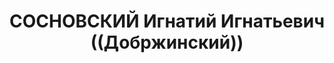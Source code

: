 ---
title: СОСНОВСКИЙ Игнатий Игнатьевич ((Добржинский))
description: 'Род. 18.04.1897, пос. Меерхоф под Ригой, поляк, из служащих, обр.: незаконченное
  высшее, член ВКП(б) (бывший член ППС). Проживал: Саратов, ул. Дзержинского, д. 39,
  кв. 5. Зам. начальника УНКВД по Саратовскому краю, комиссар госбезопасности 3-го
  ранга.

  Арестован 23.11.1936. Обв. в шпионаже и участии в заговоре в НКВД. Приговор: в особом
  порядке, 15.11.1937 – ВМН. Расстрелян 15.11.1937, г.Москва.

  Реабилитирован военным трибуналом МВО 02.01.1958'
---